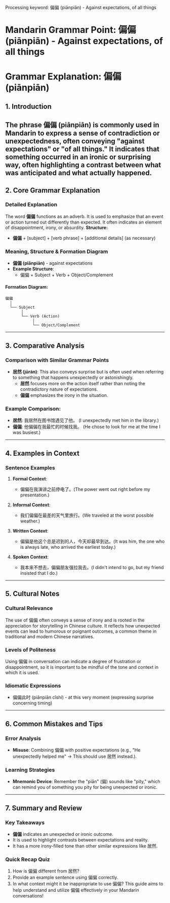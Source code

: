Processing keyword: 偏偏 (piānpiān) - Against expectations, of all things
# Mandarin Grammar Point: 偏偏 (piānpiān) - Against expectations, of all things
# Grammar Explanation: 偏偏 (piānpiān)
## 1. Introduction
The phrase **偏偏 (piānpiān)** is commonly used in Mandarin to express a sense of contradiction or unexpectedness, often conveying "against expectations" or "of all things." It indicates that something occurred in an ironic or surprising way, often highlighting a contrast between what was anticipated and what actually happened.
---
## 2. Core Grammar Explanation
### Detailed Explanation
The word **偏偏** functions as an adverb. It is used to emphasize that an event or action turned out differently than expected. It often indicates an element of disappointment, irony, or absurdity.
**Structure:**
- **偏偏** + [subject] + [verb phrase] + [additional details] (as necessary)
### Meaning, Structure & Formation Diagram
- **偏偏 (piānpiān)** - against expectations
- **Example Structure**: 
  - 偏偏 + Subject + Verb + Object/Complement
#### Formation Diagram:
```
偏偏 
  │
  └── Subject
       │
       └── Verb (Action)
            │
            └── Object/Complement
```
---
## 3. Comparative Analysis
### Comparison with Similar Grammar Points
- **居然 (jūrán)**: This also conveys surprise but is often used when referring to something that happens unexpectedly or astonishingly. 
    - **居然** focuses more on the action itself rather than noting the contradictory nature of expectations. 
    - **偏偏** emphasizes the irony in the situation.
### Example Comparison:
- **居然**: 我居然在图书馆遇见了他。 (I unexpectedly met him in the library.)
- **偏偏**: 他偏偏在我最忙的时候找我。 (He chose to look for me at the time I was busiest.)
---
## 4. Examples in Context
### Sentence Examples
1. **Formal Context**: 
   - 偏偏在我演讲之前停电了。(The power went out right before my presentation.)
   
2. **Informal Context**: 
   - 我们偏偏在最差的天气里旅行。(We traveled at the worst possible weather.)
3. **Written Context**: 
   - 偏偏是他这个总是迟到的人，今天却最早到达。(It was him, the one who is always late, who arrived the earliest today.)
4. **Spoken Context**: 
   - 我本来不想去，偏偏朋友强拉我去。(I didn't intend to go, but my friend insisted that I do.)
---
## 5. Cultural Notes
### Cultural Relevance
The use of 偏偏 often conveys a sense of irony and is rooted in the appreciation for storytelling in Chinese culture. It reflects how unexpected events can lead to humorous or poignant outcomes, a common theme in traditional and modern Chinese narratives.
### Levels of Politeness
Using 偏偏 in conversation can indicate a degree of frustration or disappointment, so it is important to be mindful of the tone and context in which it is used.
### Idiomatic Expressions
- 偏偏此时 (piānpiān cǐshí) - at this very moment (expressing surprise concerning timing)
  
---
## 6. Common Mistakes and Tips
### Error Analysis
- **Misuse**: Combining 偏偏 with positive expectations (e.g., "He unexpectedly helped me" → This should use 居然 instead.).
  
### Learning Strategies
- **Mnemonic Device**: Remember the "piān" (偏) sounds like "pity," which can remind you of something you pity for being unexpected or ironic.
---
## 7. Summary and Review
### Key Takeaways
- **偏偏** indicates an unexpected or ironic outcome.
- It is used to highlight contrasts between expectations and reality.
- It has a more irony-filled tone than other similar expressions like 居然.
### Quick Recap Quiz
1. How is 偏偏 different from 居然?
2. Provide an example sentence using 偏偏 correctly.
3. In what context might it be inappropriate to use 偏偏?
This guide aims to help understand and utilize 偏偏 effectively in your Mandarin conversations!
